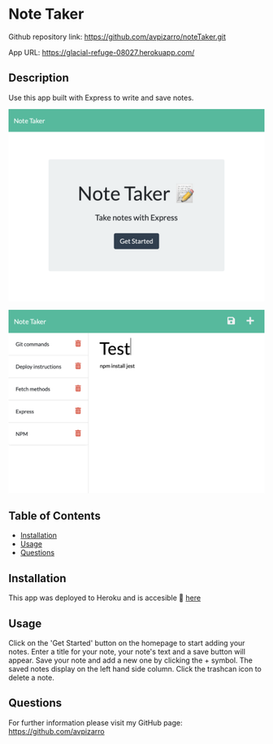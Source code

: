 # Note Taker

Github repository link: https://github.com/avpizarro/noteTaker.git

App URL: https://glacial-refuge-08027.herokuapp.com/

  ## Description
 
  Use this app built with Express to write and save notes.

  ![home](images/home.png)

  ![notes](images/notes.png)

  ## Table of Contents

  * [Installation](#installation)
  * [Usage](#usage)
  * [Questions](#questions)

  ## Installation
  This app was deployed to Heroku and is accesible :link: [here](https://glacial-refuge-08027.herokuapp.com)


  ## Usage
  Click on the 'Get Started' button on the homepage to start adding your notes.
  Enter a title for your note, your note's text and a save button will appear.
  Save your note and add a new one by clicking the + symbol.
  The saved notes display on the left hand side column.
  Click the trashcan icon to delete a note.


  ## Questions
  For further information please visit my GitHub page:
  https://github.com/avpizarro
  